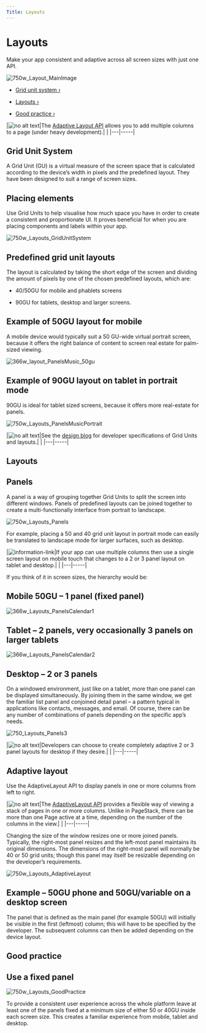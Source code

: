 ```yaml
---
Title: Layouts
---
```


# Layouts


Make your app consistent and adaptive across all screen sizes with just one API.

![750w_Layout_MainImage](https://assets.ubuntu.com/v1/a7a07787-750w_Layout_MainImage.png)


-  [Grid unit system ›](#grid-unit-system)

-  [Layouts ›](#layouts)

-  [Good practice ›](#good-practice)


|![no alt text](https://assets.ubuntu.com/v1/608696e3-developer_links.png)|The  [Adaptive Layout API](../../api-qml-current/Ubuntu.Components.AdaptivePageLayout.md) allows you to add multiple columns to a page (under heavy development).|
|
|---|-----|


## Grid Unit System


A Grid Unit (GU) is a virtual measure of the screen space that is calculated according to the device’s width in pixels and the predefined layout. They have been designed to suit a range of screen sizes.


## Placing elements


Use Grid Units to help visualise how much space you have in order to create a consistent and proportionate UI. It proves beneficial for when you are placing components and labels within your app.


![750w_Layouts_GridUnitSystem](https://assets.ubuntu.com/v1/d0b08da7-750w_Layouts_GridUnitSystem.png)


## Predefined grid unit layouts


The layout is calculated by taking the short edge of the screen and dividing the amount of pixels by one of the chosen predefined layouts, which are:

- 40/50GU for mobile and phablets screens

- 90GU for tablets, desktop and larger screens.


## Example of 50GU layout for mobile


A mobile device would typically suit a 50 GU-wide virtual portrait screen, because it offers the right balance of content to screen real estate for palm-sized viewing.


![366w_layout_PanelsMusic_50gu](https://assets.ubuntu.com/v1/07c68cbd-366w_layout_PanelsMusic_50gu.png)


## Example of 90GU layout on tablet in portrait mode


90GU is ideal for tablet sized screens, because it offers more real-estate for panels.

![750w_Layouts_PanelsMusicPortrait](https://assets.ubuntu.com/v1/360dd366-750w_Layouts_PanelsMusicPortrait.png)


|![no alt text](https://assets.ubuntu.com/v1/75f60d24-link_external.png)|See the  [design blog](http://design.canonical.com/2015/06/the-grid-system-in-detail/) for developer specifications of Grid Units and layouts.|
|
|---|-----|


## Layouts


## Panels


A panel is a way of grouping together Grid Units to split the screen into different windows. Panels of predefined layouts can be joined together to create a multi-functionally interface from portrait to landscape.

![750w_Layouts_Panels](https://assets.ubuntu.com/v1/dc2c8f6d-750w_Layouts_Panels.png)


For example, placing a 50 and 40 grid unit layout in portrait mode can easily be translated to landscape mode for larger surfaces, such as desktop.


|![information-link](https://assets.ubuntu.com/v1/e9f11635-information-link.png)|If your app can use multiple columns then use a single screen layout on mobile touch that changes to a 2 or 3 panel layout on tablet and desktop.|
|
|---|-----|


If you think of it in screen sizes, the hierarchy would be:

## Mobile 50GU – 1 panel (fixed panel)

![366w_Layouts_PanelsCalendar1](https://assets.ubuntu.com/v1/510a8320-366w_Layouts_PanelsCalendar1.png)


## Tablet – 2 panels, very occasionally 3 panels on larger tablets

![366w_Layouts_PanelsCalendar2](https://assets.ubuntu.com/v1/016dec66-366w_Layouts_PanelsCalendar2.png)


## Desktop – 2 or 3 panels


On a windowed environment, just like on a tablet, more than one panel can be displayed simultaneously. By joining them in the same window, we get the familiar list panel and conjoined detail panel – a pattern typical in applications like contacts, messages, and email. Of course, there can be any number of combinations of panels depending on the specific app’s needs.

![750_Layouts_Panels3](https://assets.ubuntu.com/v1/0f37e2e2-750_Layouts_Panels3.png)


|![no alt text](https://assets.ubuntu.com/v1/608696e3-developer_links.png)|Developers can choose to create completely adaptive 2 or 3 panel layouts for desktop if they desire.|
|
|---|-----|


## Adaptive layout


Use the AdaptiveLayout API to display panels in one or more columns from left to right.


|![no alt text](https://assets.ubuntu.com/v1/e9f11635-information-link.png)|The  [AdaptiveLayout API](../../api-qml-current/Ubuntu.Components.AdaptivePageLayout.md) provides a flexible way of viewing a stack of pages in one or more columns. Unlike in PageStack, there can be more than one Page active at a time, depending on the number of the columns in the view.|
|
|---|-----|


Changing the size of the window resizes one or more joined panels. Typically, the right-most panel resizes and the left-most panel maintains its original dimensions. The dimensions of the right-most panel will normally be 40 or 50 grid units; though this panel may itself be resizable depending on the developer’s requirements.

![750w_Layouts_AdaptiveLayout](https://assets.ubuntu.com/v1/f89dd4c0-750w_Layouts_AdaptiveLayout.png)


## Example – 50GU phone and 50GU/variable on a desktop screen


The panel that is defined as the main panel (for example 50GU) will initially be visible in the first (leftmost) column; this will have to be specified by the developer. The subsequent columns can then be added depending on the device layout.


## Good practice


## Use a fixed panel

![750w_Layouts_GoodPractice](https://assets.ubuntu.com/v1/00e8f48f-750w_Layouts_GoodPractice.png)


To provide a consistent user experience across the whole platform leave at least one of the panels fixed at a minimum size of either 50 or 40GU inside each screen size. This creates a familiar experience from mobile, tablet and desktop.


